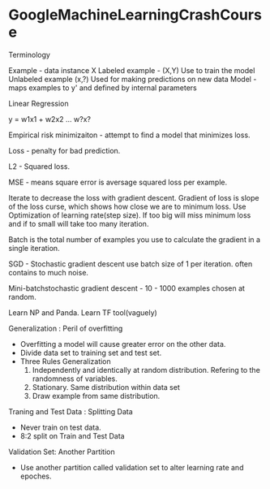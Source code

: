# GoogleMachineLearningCrashCourse


Terminology

Example - data instance X
Labeled example  - (X,Y) Use to train the model
Unlabeled example (x,?) Used for making predictions on new data
Model - maps examples to y' and defined by internal parameters


Linear Regression

 y = w1x1 + w2x2 ... w?x?

 Empirical risk minimizaiton - attempt to find a model that minimizes loss. 

 Loss - penalty for bad prediction. 

 L2 - Squared loss. 

 MSE - means square error is aversage squared loss per example. 
 
 Iterate to decrease the loss with gradient descent. Gradient of loss is slope of the loss curse, which shows how close we are to minimum loss. 
 Use Optimization of learning rate(step size). If too big will miss minimum loss and if to small will take too many iteration.

Batch is the total number of examples you use to calculate the gradient in a single iteration.

 SGD - Stochastic gradient descent use batch size of 1 per iteration. often contains to much noise.

Mini-batchstochastic gradient descent - 10 - 1000 examples chosen at random. 


Learn NP and Panda.
Learn TF tool(vaguely)

Generalization : Peril of overfitting 
- Overfitting a model will cause greater error on the other data.
- Divide data set to training set and test set. 
- Three Rules Generalization
    1. Independently and identically at random distribution. Refering to the randomness of variables.
    2. Stationary. Same distribution within data set
    3. Draw example from same distribution.

Traning and Test Data : Splitting Data
- Never train on test data.     
- 8:2 split on Train and Test Data

Validation Set: Another Partition
- Use another partition called validation set to alter learning rate and epoches. 



